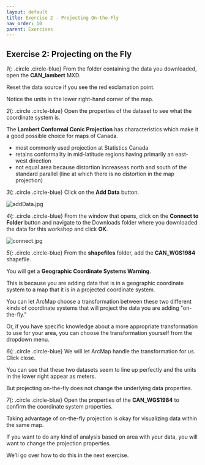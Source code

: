 ```yaml
---
layout: default
title: Exercise 2 - Projecting On-the-Fly
nav_order: 10
parent: Exercises
---
```


## Exercise 2: Projecting on the Fly

*1*{: .circle .circle-blue} From the folder containing the data you downloaded, open the **CAN_lambert** MXD.

Reset the data source if you see the red exclamation point.

Notice the units in the lower right-hand corner of the map. 

*2*{: .circle .circle-blue} Open the properties of the dataset to see what the coordinate system is.

The **Lambert Conformal Conic Projection** has characteristics which make it a good possible choice for maps of Canada.

- most commonly used projection at Statistics Canada
- retains conformality in mid-latitude regions having primarily an east-west direction
- not equal area because distortion increaseas north and south of the standard parallel (line at which there is no distortion in the map projection)

*3*{: .circle .circle-blue} Click on the **Add Data** button.

![addData.jpg](https://raw.githubusercontent.com/fiddleHeads/map-projections/master/images/addData.jpg)

*4*{: .circle .circle-blue} From the window that opens, click on the **Connect to Folder** button and navigate to the Downloads folder where you downloaded the data for this workshop and click **OK**.

![connect.jpg](https://raw.githubusercontent.com/fiddleHeads/map-projections/master/images/connect.jpg)

*5*{: .circle .circle-blue} From the **shapefiles** folder, add the **CAN_WGS1984** shapefile.

You will get a **Geographic Coordinate Systems Warning**.

This is because you are adding data that is in a geographic coordinate system to a map that it is in a projected coordinate system.

You can let ArcMap choose a transformation between these two different kinds of coordinate systems that will project the data you are adding "on-the-fly."

Or, if you have specific knowledge about a more appropriate transformation to use for your area, you can choose the transformation yourself from the dropdown menu.

*6*{: .circle .circle-blue} We will let ArcMap handle the transformation for us. Click close.

You can see that these two datasets seem to line up perfectly and the units in the lower right appear as meters.

But projecting on-the-fly does not change the underlying data properties.

*7*{: .circle .circle-blue} Open the properties of the **CAN_WGS1984** to confirm the coordinate system properties.

Taking advantage of on-the-fly projection is okay for visualizing data within the same map.

If you want to do any kind of analysis based on area with your data, you will want to change the projection properties.

We'll go over how to do this in the next exercise.
